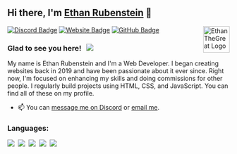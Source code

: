 ## Hi there, I'm [Ethan Rubenstein](https://ethanthegreat.com) 👋

<img align="right" src="https://ethanthegreat.com/images/logo_circle.png" alt="EthanTheGreat Logo" width="60" height="60"/>

[![Discord Badge](https://img.shields.io/badge/-Discord-0e76a8?style=flat-square&logo=Discord&logoColor=white)](https://ethanthegreat.com/discord)
[![Website Badge](https://img.shields.io/badge/Website-3b5998?style=flat-square&logo=google-chrome&logoColor=white)](https://ethanthegreat.com)
[![GitHub Badge](https://img.shields.io/badge/-GitHub-ffffff?style=flat-square&logo=Github&logoColor=black)](https://github.com/ethanmrubenstein)

### Glad to see you here! &nbsp; ![](https://komarev.com/ghpvc/?username=ethanmrubenstein&label=Views&color=blue&style=plastic) 

My name is Ethan Rubenstein and I'm a Web Developer. I began creating websites back in 2019 and have been passionate about it ever since. Right now, I'm focused on enhancing my skills and doing commissions for other people. I regularly build projects using HTML, CSS, and JavaScript. You can find all of these on my profile.

- 📫 You can [message me on Discord](https://discord.com/users/617902351138816032) or [email me](mailto:ethanmrubenstein@gmail.com).

### Languages:

![](https://img.shields.io/badge/HTML-E34F26?style=for-the-badge&logo=html5&logoColor=white)&nbsp;
![](https://img.shields.io/badge/CSS-1572B6?style=for-the-badge&logo=css3&logoColor=white)&nbsp;
![](https://img.shields.io/badge/JavaScript-F7DF1E?style=for-the-badge&logo=javascript&logoColor=black)&nbsp;
![](https://img.shields.io/badge/PHP-43853D?style=for-the-badge&logo=PHP&logoColor=white)&nbsp;
![](https://img.shields.io/badge/Python-3776AB?style=for-the-badge&logo=python&logoColor=white)&nbsp;

